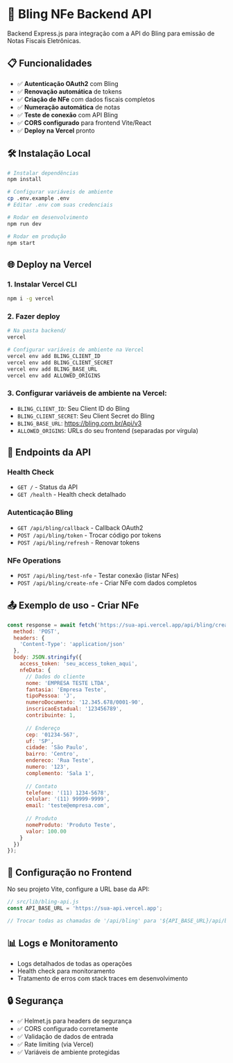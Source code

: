# 🚀 Bling NFe Backend API

Backend Express.js para integração com a API do Bling para emissão de Notas Fiscais Eletrônicas.

## 📋 Funcionalidades

- ✅ **Autenticação OAuth2** com Bling
- ✅ **Renovação automática** de tokens
- ✅ **Criação de NFe** com dados fiscais completos
- ✅ **Numeração automática** de notas
- ✅ **Teste de conexão** com API Bling
- ✅ **CORS configurado** para frontend Vite/React
- ✅ **Deploy na Vercel** pronto

## 🛠️ Instalação Local

```bash
# Instalar dependências
npm install

# Configurar variáveis de ambiente
cp .env.example .env
# Editar .env com suas credenciais

# Rodar em desenvolvimento
npm run dev

# Rodar em produção
npm start
```

## 🌐 Deploy na Vercel

### 1. Instalar Vercel CLI
```bash
npm i -g vercel
```

### 2. Fazer deploy
```bash
# Na pasta backend/
vercel

# Configurar variáveis de ambiente na Vercel
vercel env add BLING_CLIENT_ID
vercel env add BLING_CLIENT_SECRET
vercel env add BLING_BASE_URL
vercel env add ALLOWED_ORIGINS
```

### 3. Configurar variáveis de ambiente na Vercel:
- `BLING_CLIENT_ID`: Seu Client ID do Bling
- `BLING_CLIENT_SECRET`: Seu Client Secret do Bling  
- `BLING_BASE_URL`: https://bling.com.br/Api/v3
- `ALLOWED_ORIGINS`: URLs do seu frontend (separadas por vírgula)

## 📡 Endpoints da API

### Health Check
- `GET /` - Status da API
- `GET /health` - Health check detalhado

### Autenticação Bling
- `GET /api/bling/callback` - Callback OAuth2
- `POST /api/bling/token` - Trocar código por tokens
- `POST /api/bling/refresh` - Renovar tokens

### NFe Operations  
- `POST /api/bling/test-nfe` - Testar conexão (listar NFes)
- `POST /api/bling/create-nfe` - Criar NFe com dados completos

## 📤 Exemplo de uso - Criar NFe

```javascript
const response = await fetch('https://sua-api.vercel.app/api/bling/create-nfe', {
  method: 'POST',
  headers: {
    'Content-Type': 'application/json'
  },
  body: JSON.stringify({
    access_token: 'seu_access_token_aqui',
    nfeData: {
      // Dados do cliente
      nome: 'EMPRESA TESTE LTDA',
      fantasia: 'Empresa Teste',
      tipoPessoa: 'J',
      numeroDocumento: '12.345.678/0001-90',
      inscricaoEstadual: '123456789',
      contribuinte: 1,
      
      // Endereço
      cep: '01234-567',
      uf: 'SP',
      cidade: 'São Paulo',
      bairro: 'Centro',
      endereco: 'Rua Teste',
      numero: '123',
      complemento: 'Sala 1',
      
      // Contato
      telefone: '(11) 1234-5678',
      celular: '(11) 99999-9999',
      email: 'teste@empresa.com',
      
      // Produto
      nomeProduto: 'Produto Teste',
      valor: 100.00
    }
  })
});
```

## 🔧 Configuração no Frontend

No seu projeto Vite, configure a URL base da API:

```javascript
// src/lib/bling-api.js
const API_BASE_URL = 'https://sua-api.vercel.app';

// Trocar todas as chamadas de '/api/bling' para '${API_BASE_URL}/api/bling'
```

## 📊 Logs e Monitoramento

- Logs detalhados de todas as operações
- Health check para monitoramento
- Tratamento de erros com stack traces em desenvolvimento

## 🔒 Segurança

- ✅ Helmet.js para headers de segurança
- ✅ CORS configurado corretamente
- ✅ Validação de dados de entrada
- ✅ Rate limiting (via Vercel)
- ✅ Variáveis de ambiente protegidas